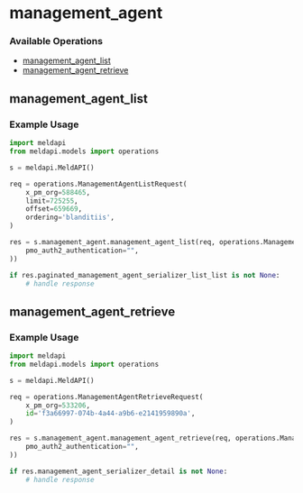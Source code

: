 # management_agent

### Available Operations

* [management_agent_list](#management_agent_list)
* [management_agent_retrieve](#management_agent_retrieve)

## management_agent_list

### Example Usage

```python
import meldapi
from meldapi.models import operations

s = meldapi.MeldAPI()

req = operations.ManagementAgentListRequest(
    x_pm_org=588465,
    limit=725255,
    offset=659669,
    ordering='blanditiis',
)

res = s.management_agent.management_agent_list(req, operations.ManagementAgentListSecurity(
    pmo_auth2_authentication="",
))

if res.paginated_management_agent_serializer_list_list is not None:
    # handle response
```

## management_agent_retrieve

### Example Usage

```python
import meldapi
from meldapi.models import operations

s = meldapi.MeldAPI()

req = operations.ManagementAgentRetrieveRequest(
    x_pm_org=533206,
    id='f3a66997-074b-4a44-a9b6-e2141959890a',
)

res = s.management_agent.management_agent_retrieve(req, operations.ManagementAgentRetrieveSecurity(
    pmo_auth2_authentication="",
))

if res.management_agent_serializer_detail is not None:
    # handle response
```
